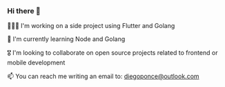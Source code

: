 ### Hi there 👋


👨🏻‍💻 I'm working on a side project using Flutter and Golang

🌱 I'm currently learning Node and Golang

🎖 I'm looking to collaborate on open source projects related to frontend or mobile development

📫 You can reach me writing an email to: diegoponce@outlook.com
